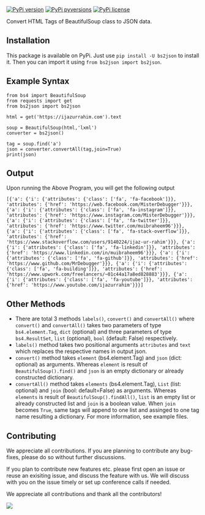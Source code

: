[![PyPi version](https://img.shields.io/pypi/v/bs2json.svg)](https://pypi.python.org/pypi/bs2json/)
[![PyPi pyversions](https://img.shields.io/pypi/pyversions/bs2json.svg)](https://pypi.python.org/pypi/bs2json/)
[![PyPi license](https://img.shields.io/pypi/l/bs2json.svg)](https://pypi.python.org/pypi/bs2json/)

Convert HTML Tags of BeautifulSoup class to JSON data.

Installation
----

This package is available on PyPi. Just use `pip install -U bs2json` to install it. Then you can import it using `from bs2json import bs2json`.

Example Syntax
----

```python3
from bs4 import BeautifulSoup
from requests import get
from bs2json import bs2json

html = get('https://ijazurrahim.com').text

soup = BeautifulSoup(html,'lxml')
converter = bs2json()

tag = soup.find('a')
json = converter.convertAll(tag,join=True)
print(json)
```

Output
----

Upon running the Above Program, you will get the following output

```python3
[{'a': {'i': {'attributes': {'class': ['fa', 'fa-facebook']}}, 'attributes': {'href': 'https://web.facebook.com/MisterDebugger'}}}, {'a': {'i': {'attributes': {'class': ['fa', 'fa-instagram']}}, 'attributes': {'href': 'https://www.instagram.com/MisterDebugger'}}}, {'a': {'i': {'attributes': {'class': ['fa', 'fa-twitter']}}, 'attributes': {'href': 'https://www.twitter.com/muibraheem96'}}}, {'a': {'i': {'attributes': {'class': ['fa', 'fa-stack-overflow']}}, 'attributes': {'href': 'https://www.stackoverflow.com/users/9140224/ijaz-ur-rahim'}}}, {'a': {'i': {'attributes': {'class': ['fa', 'fa-linkedin']}}, 'attributes': {'href': 'https://www.linkedin.com/in/muibraheem96'}}}, {'a': {'i': {'attributes': {'class': ['fa', 'fa-github']}}, 'attributes': {'href': 'https://www.github.com/MrDebugger'}}}, {'a': {'i': {'attributes': {'class': ['fa', 'fa-building']}}, 'attributes': {'href': 'https://www.upwork.com/freelancers/~01c44a17a8ed828883'}}}, {'a': {'i': {'attributes': {'class': ['fa', 'fa-youtube']}}, 'attributes': {'href': 'https://www.youtube.com/ijazurrahim'}}}]
```

Other Methods
----

- There are total 3 methods `labels()`, `convert()` and `convertAll()` where `convert()` and `convertAll()` takes two parameters of type `bs4.element.Tag`, `dict` (optional) and three parameters of type `bs4.ResultSet`, `list` (optional), `bool` (default: False) respectively. 
- `labels()` method takes two positional arguments `attributes` and `text` which replaces the respective names in output json.
- `convert()` method takes `element` (bs4.element.Tag) and `json` (dict: optional) as arguments. Whereas `element` is result of `BeautifulSoup().find()` and `json` is an empty dictionary or already constructed dictionary.
- `convertAll()` method takes `elements` (bs4.element.Tag), `List` (list: optional) and `join` (bool: default=False) as arguments. Whereas `elements` is result of `BeautifulSoup().findAll()`, `list` is an empty list or already constructed list and `join` is a boolean value. When `join` becomes `True`, same tags will append to one list and assinged to one tag name resulting a dictionary. For more information, see example files.


Contributing
----

We appreciate all contributions. If you are planning to contribute any bug-fixes, please do so without further discussions.

If you plan to contribute new features etc. please first open an issue or reuse an exisiting issue, and discuss the feature with us. We will discuss with you on the issue timely or set up conference calls if needed.

We appreciate all contributions and thank all the contributors!

<a href = "https://github.com/MrDebugger/bs2json/graphs/contributors">
  <img src = "https://contrib.rocks/image?repo=MrDebugger/bs2json"/>
</a>
